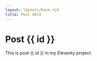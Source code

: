 ```yaml
---
layout: layouts/base.njk
title: Post 4614
---
```


# Post {{ id }}

This is post {{ id }} in my Eleventy project.
